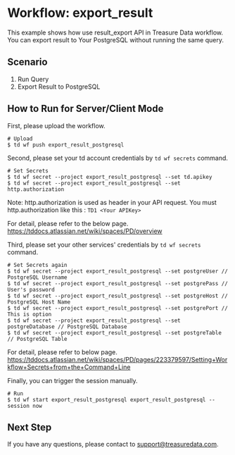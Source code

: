 # Workflow: export_result
This example shows how use result_export API in Treasure Data workflow.
You can export result to Your PostgreSQL without running the same query.

## Scenario

1. Run Query
2. Export Result to PostgreSQL

## How to Run for Server/Client Mode
First, please upload the workflow.
```
# Upload
$ td wf push export_result_postgresql
```

Second, please set your td account credentials by ```td wf secrets``` command.
```
# Set Secrets
$ td wf secret --project export_result_postgresql --set td.apikey
$ td wf secret --project export_result_postgresql --set http.authorization
```

Note: http.authorization is used as header in your API request.
You must http.authorization like this : ```TD1 <Your APIKey>```

For detail, please refer to the below page.
https://tddocs.atlassian.net/wiki/spaces/PD/overview


Third, please set your other services' credentials by ```td wf secrets``` command.
```
# Set Secrets again
$ td wf secret --project export_result_postgresql --set postgreUser // PostgreSQL Username
$ td wf secret --project export_result_postgresql --set postgrePass // User's password
$ td wf secret --project export_result_postgresql --set postgreHost // PostgreSQL Host Name
$ td wf secret --project export_result_postgresql --set postgrePort // This is option
$ td wf secret --project export_result_postgresql --set postgreDatabase // PostgreSQL Database
$ td wf secret --project export_result_postgresql --set postgreTable // PostgreSQL Table
```

For detail, please refer to below page.
https://tddocs.atlassian.net/wiki/spaces/PD/pages/223379597/Setting+Workflow+Secrets+from+the+Command+Line

Finally, you can trigger the session manually.

```
# Run
$ td wf start export_result_postgresql export_result_postgresql --session now
```

## Next Step
If you have any questions, please contact to support@treasuredata.com.
